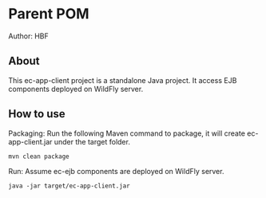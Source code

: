 # Parent POM
Author: HBF

## About 

This ec-app-client project is a standalone Java project. It access EJB components deployed on WildFly server. 


## How to use

Packaging: Run the following Maven command to package, it will create ec-app-client.jar under the target folder.   

~~~
mvn clean package
~~~

Run:  Assume ec-ejb components are deployed on WildFly server. 

~~~
java -jar target/ec-app-client.jar
~~~ 
